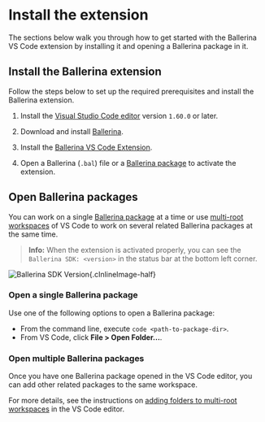 # Install the extension

The sections below walk you through how to get started with the Ballerina VS Code extension by installing it and opening a Ballerina package in it.

## Install the Ballerina extension

Follow the steps below to set up the required prerequisites and install the Ballerina extension.

1. Install the [Visual Studio Code editor](https://code.visualstudio.com/download) version `1.60.0` or later.

2. Download and install [Ballerina](https://ballerina.io/downloads/).
 
3. Install the [Ballerina VS Code Extension](https://marketplace.visualstudio.com/items?itemName=WSO2.ballerina). 

4. Open a Ballerina (`.bal`) file or a [Ballerina package](#open-ballerina-packages) to activate the extension.

## Open Ballerina packages

You can work on a single [Ballerina package](https://ballerina.io/learn/package-references/) at a time or use [multi-root workspaces](https://code.visualstudio.com/docs/editor/multi-root-workspaces) of VS Code to work on several related Ballerina packages at the same time. 

>**Info:** When the extension is activated properly, you can see the `Ballerina SDK: <version>` in the status bar at the bottom left corner.

![Ballerina SDK Version](./img/get-started/show-version-on-vscode.png){.cInlineImage-half}

### Open a single Ballerina package

Use one of the following options to open a Ballerina package:

- From the command line, execute `code <path-to-package-dir>`.
- From VS Code, click **File > Open Folder...**.

### Open multiple Ballerina packages

Once you have one Ballerina package opened in the VS Code editor, you can add other related packages to the same workspace.

For more details, see the instructions on [adding folders to multi-root workspaces](https://code.visualstudio.com/docs/editor/multi-root-workspaces#_adding-folders) in the VS Code editor.
